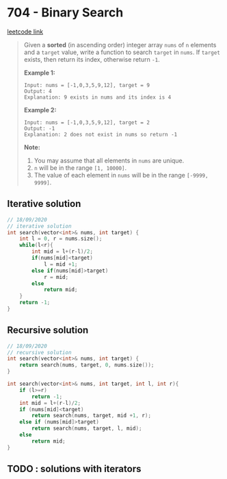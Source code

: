 # 704 - Binary Search

[leetcode link](https://leetcode.com/problems/binary-search/)

> Given a **sorted** (in ascending order) integer array `nums` of `n` elements and a `target` value, write a function to search `target` in `nums`. If `target` exists, then return its index, otherwise return `-1`.
>
> 
>  **Example 1:**
>
> ```
> Input: nums = [-1,0,3,5,9,12], target = 9
> Output: 4
> Explanation: 9 exists in nums and its index is 4
> ```
>
> **Example 2:**
>
> ```
> Input: nums = [-1,0,3,5,9,12], target = 2
> Output: -1
> Explanation: 2 does not exist in nums so return -1
> ```
>
> **Note:**
>
> 1. You may assume that all elements in `nums` are unique.
> 2. `n` will be in the range `[1, 10000]`.
> 3. The value of each element in `nums` will be in the range `[-9999, 9999]`.

## Iterative solution

```cpp
// 18/09/2020
// iterative solution
int search(vector<int>& nums, int target) {
    int l = 0, r = nums.size();
    while(l<r){
        int mid = l+(r-l)/2;
        if(nums[mid]<target)
            l = mid +1;
        else if(nums[mid]>target)
            r = mid;
        else
            return mid;
    }
    return -1;
}
```
## Recursive solution

```cpp
// 18/09/2020
// recursive solution
int search(vector<int>& nums, int target) {
    return search(nums, target, 0, nums.size());
}

int search(vector<int>& nums, int target, int l, int r){
    if (l>=r) 
        return -1;
    int mid = l+(r-l)/2;
    if (nums[mid]<target)
        return search(nums, target, mid +1, r);
    else if (nums[mid]>target)
        return search(nums, target, l, mid);
    else
        return mid;
}
```
## TODO : solutions with iterators